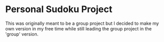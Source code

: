 # Personal Sudoku Project

This was originally meant to be a group project but I decided to make my own version in my free time while still leading the group project in the 'group' version.
